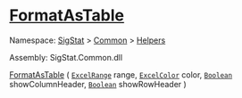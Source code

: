 # [FormatAsTable](./ExcelHelper-100663987.md)

Namespace: [SigStat]() > [Common](./../../README.md) > [Helpers](./../README.md)

Assembly: SigStat.Common.dll

[FormatAsTable](./ExcelHelper-100663987.md) ( [`ExcelRange`](./ExcelHelper-100663987.md) range, [`ExcelColor`](./../Excel/ExcelColor.md) color, [`Boolean`](https://docs.microsoft.com/en-us/dotnet/api/System.Boolean) showColumnHeader, [`Boolean`](https://docs.microsoft.com/en-us/dotnet/api/System.Boolean) showRowHeader )
